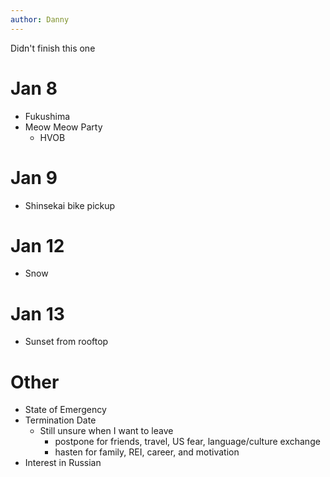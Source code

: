 ```yaml
---
author: Danny
---
```

Didn't finish this one

# Jan 8
- Fukushima
- Meow Meow Party
    - HVOB

# Jan 9
- Shinsekai bike pickup

# Jan 12
- Snow

# Jan 13
- Sunset from rooftop

# Other
- State of Emergency
- Termination Date
    - Still unsure when I want to leave
        - postpone for friends, travel, US fear, language/culture exchange
        - hasten for family, REI, career, and motivation
- Interest in Russian
